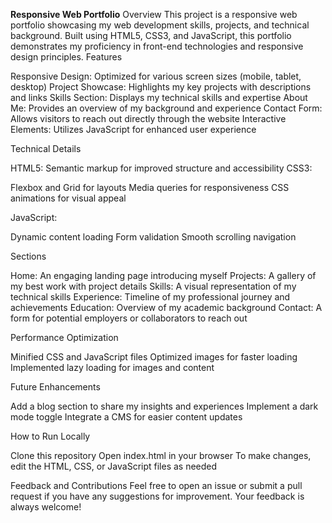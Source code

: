 **Responsive Web Portfolio**
Overview
This project is a responsive web portfolio showcasing my web development skills, projects, and technical background. Built using HTML5, CSS3, and JavaScript, this portfolio demonstrates my proficiency in front-end technologies and responsive design principles.
Features

Responsive Design: Optimized for various screen sizes (mobile, tablet, desktop)
Project Showcase: Highlights my key projects with descriptions and links
Skills Section: Displays my technical skills and expertise
About Me: Provides an overview of my background and experience
Contact Form: Allows visitors to reach out directly through the website
Interactive Elements: Utilizes JavaScript for enhanced user experience

Technical Details

HTML5: Semantic markup for improved structure and accessibility
CSS3:

Flexbox and Grid for layouts
Media queries for responsiveness
CSS animations for visual appeal


JavaScript:

Dynamic content loading
Form validation
Smooth scrolling navigation



Sections

Home: An engaging landing page introducing myself
Projects: A gallery of my best work with project details
Skills: A visual representation of my technical skills
Experience: Timeline of my professional journey and achievements
Education: Overview of my academic background
Contact: A form for potential employers or collaborators to reach out

Performance Optimization

Minified CSS and JavaScript files
Optimized images for faster loading
Implemented lazy loading for images and content

Future Enhancements

 Add a blog section to share my insights and experiences
 Implement a dark mode toggle
 Integrate a CMS for easier content updates

How to Run Locally

Clone this repository
Open index.html in your browser
To make changes, edit the HTML, CSS, or JavaScript files as needed

Feedback and Contributions
Feel free to open an issue or submit a pull request if you have any suggestions for improvement. Your feedback is always welcome!
